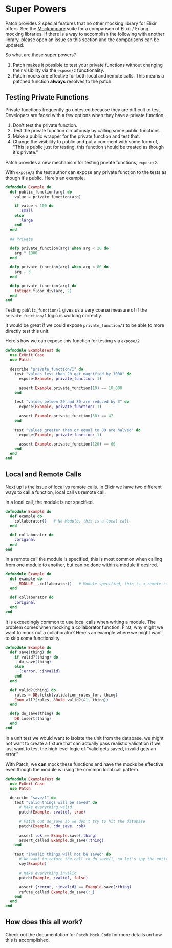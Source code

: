 # Super Powers

Patch provides 2 special features that no other mocking library for Elixir offers.  See the [Mockompare](https://github.com/ihumanable/mockompare) suite for a comparison of Elixir / Erlang mocking libraries.  If there is a way to accomplish the following with another library, please open an issue so this section and the comparisons can be updated.

So what are these super powers?

1.  Patch makes it possible to test your private functions without changing their visibility via the `expose/2` functionality.  
2.  Patch mocks are effective for both local and remote calls.  This means a patched function **always** resolves to the patch.

## Testing Private Functions

Private functions frequently go untested because they are difficult to test.  Developers are faced with a few options when they have a private function.

1.  Don't test the private function.
2.  Test the private function circuitously by calling some public functions.
3.  Make a public wrapper for the private function and test that.
4.  Change the visibility to public and put a comment with some form of, "This is public just for testing, this function should be treated as though it's private."

Patch provides a new mechanism for testing private functions, `expose/2`.

With `expose/2` the test author can expose any private function to the tests as though it's public.  Here's an example.

```elixir
defmodule Example do
  def public_function(arg) do
    value = private_function(arg)

    if value < 100 do
      :small
    else
      :large
    end
  end

  ## Private

  defp private_function(arg) when arg < 20 do
    arg * 1000
  end

  defp private_function(arg) when arg < 80 do
    arg - 3
  end

  defp private_function(arg) do 
    Integer.floor_div(arg, 2)
  end
end
```

Testing `public_function/1` gives us a very coarse measure of if the `private_function/1` logic is working correctly.

It would be great if we could expose `private_function/1` to be able to more directly test this unit. 

Here's how we can expose this function for testing via `expose/2`

```elixir
defmodule ExampleTest do
  use ExUnit.Case
  use Patch

  describe "private_function/1" do
    test "values less than 20 get magnified by 1000" do
      expose(Example, private_function: 1)

      assert Example.private_function(10) == 10_000
    end

    test "values betwen 20 and 80 are reduced by 3" do
      expose(Example, private_function: 1)

      assert Example.private_function(50) == 47
    end

    test "values greater than or equal to 80 are halved" do
      expose(Example, private_function: 1)

      assert Example.private_function(120) == 60
    end
  end
end
```

## Local and Remote Calls

Next up is the issue of local vs remote calls.  In Elixir we have two different ways to call a function, local call vs remote call.

In a local call, the module is not specified.

```elixir
defmodule Example do
  def example do
    collaborator()   # No Module, this is a local call
  end

  def collaborator do
    :original
  end
end
```

In a remote call the module is specified, this is most common when calling from one module to another, but can be done within a module if desired.

```elixir
defmodule Example do
  def example do
    __MODULE__.collaborator()   # Module specified, this is a remote call
  end

  def collaborator do
    :original
  end
end
```

It is exceedingly common to use local calls when writing a module.  The problem comes when mocking a collaborator function.  First, why might we want to mock out a collaborator?  Here's an example where we might want to skip some functionality.

```elixir
defmodule Example do
  def save(thing) do
    if valid?(thing) do
      do_save(thing)
    else
      {:error, :invalid}
    end
  end

  def valid?(thing) do
    rules = DB.fetch(validation_rules_for, thing)
    Enum.all?(rules, &Rule.valid?(&1, thing))
  end

  defp do_save(thing) do
    DB.insert(thing)
  end
end
```

In a unit test we would want to isolate the unit from the database, we might not want to create a fixture that can actually pass realistic validation if we just want to test the high level logic of "valid gets saved, invalid gets an error."

With Patch, we **can** mock these functions and have the mocks be effective even though the module is using the common local call pattern.

```elixir
defmodule ExampleTest do
  use ExUnit.Case
  use Patch

  describe "save/1" do
    test "valid things will be saved" do
      # Make everything valid
      patch(Example, :valid?, true)

      # Patch out do_save so we don't try to hit the database
      patch(Example, :do_save, :ok)

      assert :ok == Example.save(:thing)
      assert_called Example.do_save(:thing)
    end

    test "invalid things will not be saved" do
      # We want to refute the call to do_save/1, so let's spy the entire module
      spy(Example)

      # Make everything invalid
      patch(Example, :valid?, false)

      assert {:error, :invalid} == Example.save(:thing)
      refute_called Example.do_save(:_)
    end
  end
end
```

## How does this all work?

Check out the documentation for `Patch.Mock.Code` for more details on how this is accomplished.
